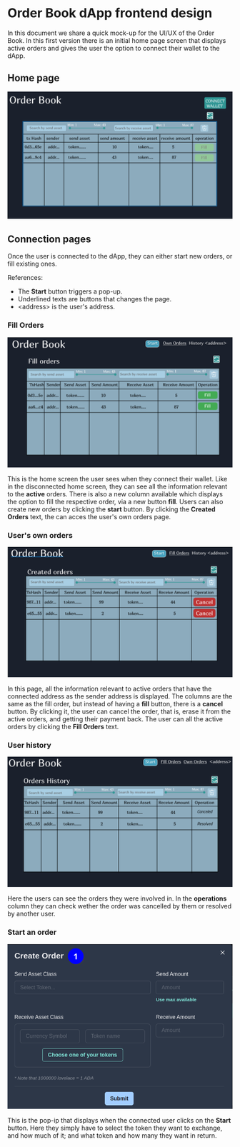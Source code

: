 # Order Book dApp frontend design

In this document we share a quick mock-up for the UI/UX of the Order Book.
In this first version there is an initial home page screen that displays active orders and gives the user the option to connect their wallet to the dApp.

## Home page

![home page mockup](img/homeScreen.png)

## Connection pages

Once the user is connected to the dApp, they can either start new orders, or fill existing ones.

References:

- The **Start** button triggers a pop-up.
- Underlined texts are buttons that changes the page.
- \<address> is the user's address.

### Fill Orders

![fill order page mockup](img/fillOrderScreen.png)

This is the home screen the user sees when they connect their wallet. Like in the disconnected home screen, they can see all the information relevant to the **active** orders. There is also a new column available which displays the option to fill the respective order, via a new button **fill**.
Users can also create new orders by clicking the **start** button.
By clicking the **Created Orders** text, the can acces the user's own orders page.

### User's own orders

![own order page mockup](img/ownOrdersScreen.png)

In this page, all the information relevant to active orders that have the connected address as the sender address is displayed. The columns are the same as the fill order, but instead of having a **fill** button, there is a **cancel** button. By clicking it, the user can cancel the order, that is, erase it from the active orders, and getting their payment back.
The user can all the active orders by clicking the **Fill Orders** text.

### User history

![history page mockup](img/historyOrdersScreen.png)

Here the users can see the orders they were involved in. In the **operations** column they can check wether the order was cancelled by them or resolved by another user.

### Start an order

![start popup mockup](img/startPopup.png)

This is the pop-ip that displays when the connected user clicks on the **Start** button. Here they simply have to select the token they want to exchange, and how much of it; and what token and how many they want in return.
